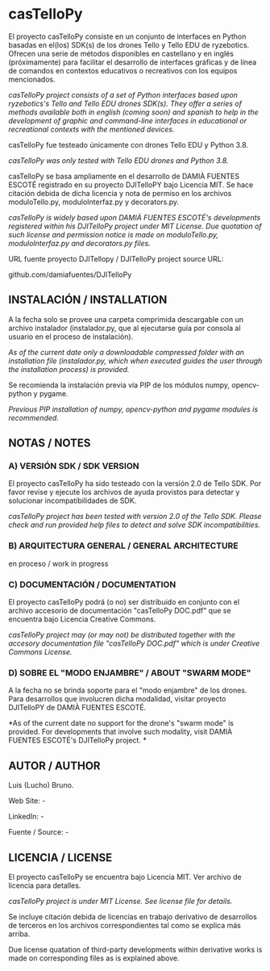 # casTelloPy

El proyecto casTelloPy consiste en un conjunto de interfaces en Python basadas en el(los) SDK(s) de los drones Tello y Tello EDU de ryzebotics. Ofrecen una serie de métodos disponibles en castellano y en inglés (próximamente) para facilitar el desarrollo de interfaces gráficas y de línea de comandos en contextos educativos o recreativos con los equipos mencionados.

*casTelloPy project consists of a set of Python interfaces based upon ryzebotics's Tello and Tello EDU drones SDK(s). They offer a series of methods available both in english (coming soon) and spanish to help in the development of graphic and command-line interfaces in educational or recreational contexts with the mentioned devices.*

casTelloPy fue testeado únicamente con drones Tello EDU y Python 3.8.

*casTelloPy was only tested with Tello EDU drones and Python 3.8.*

casTelloPy se basa ampliamente en el desarrollo de DAMIÀ FUENTES ESCOTÉ registrado en su proyecto DJITelloPY bajo Licencia MIT. Se hace citación debida de dicha licencia y nota de permiso en los archivos moduloTello.py, moduloInterfaz.py y decorators.py.

*casTelloPy is widely based upon DAMIÀ FUENTES ESCOTÉ's developments registered within his DJITelloPy project under MIT License. Due quotation of such license and permission notice is made on moduloTello.py, moduloInterfaz.py and decorators.py files.*

URL fuente proyecto DJITellopy / DJITelloPy project source URL:

github.com/damiafuentes/DJITelloPy


## INSTALACIÓN / INSTALLATION

A la fecha solo se provee una carpeta comprimida descargable con un archivo instalador (instalador.py, que al ejecutarse guía por consola al usuario en el proceso de instalación).

*As of the current date only a downloadable compressed folder with an installation file (instalador.py, which when executed guides the user through the installation process) is provided.*

Se recomienda la instalación previa vía PIP de los módulos numpy, opencv-python y pygame.

*Previous PIP installation of numpy, opencv-python and pygame modules is recommended.*

## NOTAS / NOTES

### A) VERSIÓN SDK / SDK VERSION

El proyecto casTelloPy ha sido testeado con la versión 2.0 de Tello SDK. Por favor revise y ejecute los archivos de ayuda provistos para detectar y solucionar incompatibilidades de SDK.

*casTelloPy project has been tested with version 2.0 of the Tello SDK. Please check and run provided help files to detect and solve SDK incompatibilities.*

### B) ARQUITECTURA GENERAL / GENERAL ARCHITECTURE

en proceso / work in progress


### C) DOCUMENTACIÓN / DOCUMENTATION

El proyecto casTelloPy podrá (o no) ser distribuido en conjunto con el archivo accesorio de documentación "casTelloPy DOC.pdf" que se encuentra bajo Licencia Creative Commons.

*casTelloPy project may (or may not) be distributed together with the accesory documentation file "casTelloPy DOC.pdf" which is under Creative Commons License.*

### D) SOBRE EL "MODO ENJAMBRE" / ABOUT "SWARM MODE"

A la fecha no se brinda soporte para el "modo enjambre" de los drones. Para desarrollos que involucren dicha modalidad, visitar proyecto DJITelloPY de DAMIÀ FUENTES ESCOTÉ.

*As of the current date no support for the drone's "swarm mode" is provided. For developments that involve such modality, visit DAMIÀ FUENTES ESCOTÉ's DJITelloPy project. *

## AUTOR / AUTHOR

Luis (Lucho) Bruno.

Web Site: -

LinkedIn: -

Fuente / Source: -

## LICENCIA / LICENSE

El proyecto casTelloPy se encuentra bajo Licencia MIT. Ver archivo de licencia para detalles.

*casTelloPy project is under MIT License. See license file for details.*

Se incluye citación debida de licencias en trabajo derivativo de desarrollos de terceros en los archivos correspondientes tal como se explica más arriba.

Due license quatation of third-party developments within derivative works is made on corresponding files as is explained above.

